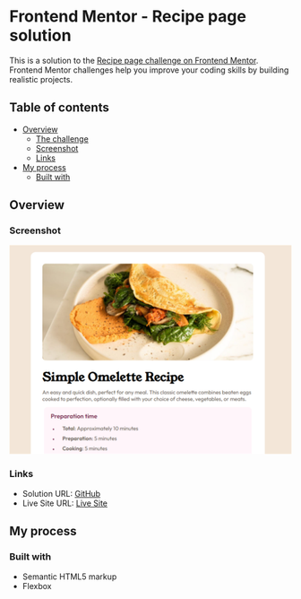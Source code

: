 # Frontend Mentor - Recipe page solution

This is a solution to the [Recipe page challenge on Frontend Mentor](https://www.frontendmentor.io/challenges/recipe-page-KiTsR8QQKm). Frontend Mentor challenges help you improve your coding skills by building realistic projects. 

## Table of contents

- [Overview](#overview)
  - [The challenge](#the-challenge)
  - [Screenshot](#screenshot)
  - [Links](#links)
- [My process](#my-process)
  - [Built with](#built-with)

## Overview

### Screenshot

![](./images/desktop.png)

### Links

- Solution URL: [GitHub](https://github.com/Infferna1/Recipe-Preview)
- Live Site URL: [Live Site](https://infferna1.github.io/Recipe-Preview/)

## My process

### Built with

- Semantic HTML5 markup
- Flexbox